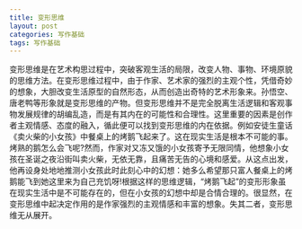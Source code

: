 ```yaml
---
title: 变形思维
layout: post
categories: 写作基础
tags: 写作基础
---
```


变形思维是在艺术构思过程中，突破客观生活的局限，改变人物、事物、环境原貌的思维方法。在变形思维过程中，由于作家、艺术家的强烈的主观个性，凭借奇妙的想象，大胆改变生活原型的自然形态，从而创造出奇特的艺术形象来。孙悟空、唐老鸭等形象就是变形思维的产物。但变形思维并不是完全脱离生活逻辑和客观事物发展规律的胡编乱造，而是有其内在的可能性和合理性。这里重要的因素是创作者主观情感、态度的融入，循此便可以找到变形思维的内在依据。例如安徒生童话《卖火柴的小女孩》中餐桌上的烤鹅飞起来了。这在现实生活是根本不可能的事。烤熟的鹅怎么会飞呢?然而，作家对又冻又饿的小女孩寄予无限同情，他想象小女孩在圣诞之夜沿街叫卖火柴，无依无靠，且痛苦无告的心境和感爱。从这点出发，他再设身处地地推测小女孩此时此刻心中的幻想：她多么希望那只富人餐桌上的烤鹅能飞到她这里来为自己充饥呀!根据这样的思维逻辑，“烤鹅飞起”的变形形象虽在现实生活中是不可能存在的，但在小女孩的幻想中却是合情合理的。很显然，在变形思维中起决定作用的是作家强烈的主观情感和丰富的想象。失其二者，变形思维无从展开。 
